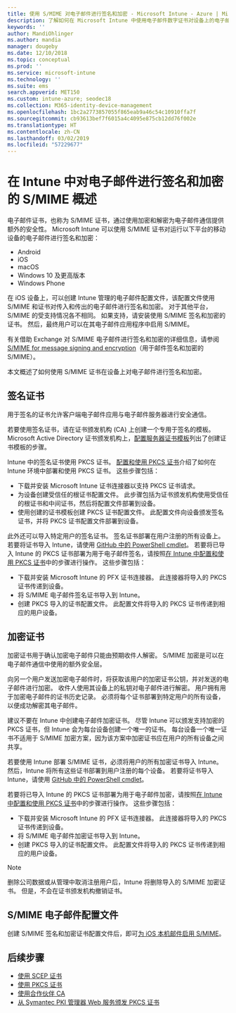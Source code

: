 ```yaml
---
title: 使用 S/MIME 对电子邮件进行签名和加密 - Microsoft Intune - Azure | Micrososft Docs
description: 了解如何在 Microsoft Intune 中使用电子邮件数字证书对设备上的电子邮件进行签名和加密。 这些证书称为 S/MIME，都是使用设备配置文件进行配置的。 签名和加密证书使用 PKCS 或私有证书，并使用连接器导入证书。
keywords: ''
author: MandiOhlinger
ms.author: mandia
manager: dougeby
ms.date: 12/10/2018
ms.topic: conceptual
ms.prod: ''
ms.service: microsoft-intune
ms.technology: ''
ms.suite: ems
search.appverid: MET150
ms.custom: intune-azure; seodec18
ms.collection: M365-identity-device-management
ms.openlocfilehash: 1bc2a2773857055f865eab9a46c54c10910ffa7f
ms.sourcegitcommit: cb93613bef7f6015a4c4095e875cb12dd76f002e
ms.translationtype: HT
ms.contentlocale: zh-CN
ms.lasthandoff: 03/02/2019
ms.locfileid: "57229677"
---
```

# <a name="smime-overview-to-sign-and-encrypt-email-in-intune"></a>在 Intune 中对电子邮件进行签名和加密的 S/MIME 概述

电子邮件证书，也称为 S/MIME 证书，通过使用加密和解密为电子邮件通信提供额外的安全性。 Microsoft Intune 可以使用 S/MIME 证书对运行以下平台的移动设备的电子邮件进行签名和加密：

- Android
- iOS
- macOS
- Windows 10 及更高版本
- Windows Phone

在 iOS 设备上，可以创建 Intune 管理的电子邮件配置文件，该配置文件使用 S/MIME 和证书对传入和传出的电子邮件进行签名和加密。 对于其他平台，S/MIME 的受支持情况各不相同。 如果支持，请安装使用 S/MIME 签名和加密的证书。 然后，最终用户可以在其电子邮件应用程序中启用 S/MIME。

有关借助 Exchange 对 S/MIME 电子邮件进行签名和加密的详细信息，请参阅 [S/MIME for message signing and encryption](https://docs.microsoft.com/Exchange/policy-and-compliance/smime)（用于邮件签名和加密的 S/MIME）。

本文概述了如何使用 S/MIME 证书在设备上对电子邮件进行签名和加密。

## <a name="signing-certificates"></a>签名证书

用于签名的证书允许客户端电子邮件应用与电子邮件服务器进行安全通信。

若要使用签名证书，请在证书颁发机构 (CA) 上创建一个专用于签名的模板。 Microsoft Active Directory 证书颁发机构上，[配置服务器证书模板](https://docs.microsoft.com/windows-server/networking/core-network-guide/cncg/server-certs/configure-the-server-certificate-template)列出了创建证书模板的步骤。

Intune 中的签名证书使用 PKCS 证书。 [配置和使用 PKCS 证书](certficates-pfx-configure.md)介绍了如何在 Intune 环境中部署和使用 PKCS 证书。 这些步骤包括：

- 下载并安装 Microsoft Intune 证书连接器以支持 PKCS 证书请求。
- 为设备创建受信任的根证书配置文件。 此步骤包括为证书颁发机构使用受信任的根证书和中间证书，然后将配置文件部署到设备。
- 使用创建的证书模板创建 PKCS 证书配置文件。 此配置文件向设备颁发签名证书，并将 PKCS 证书配置文件部署到设备。

此外还可以导入特定用户的签名证书。 签名证书部署在用户注册的所有设备上。 若要将证书导入 Intune，请使用 [GitHub 中的 PowerShell cmdlet](https://github.com/Microsoft/Intune-Resource-Access)。 若要将已导入 Intune 的 PKCS 证书部署为用于电子邮件签名，请按照[在 Intune 中配置和使用 PKCS 证书](certficates-pfx-configure.md)中的步骤进行操作。 这些步骤包括：

- 下载并安装 Microsoft Intune 的 PFX 证书连接器。 此连接器将导入的 PKCS 证书传递到设备。
- 将 S/MIME 电子邮件签名证书导入到 Intune。
- 创建 PKCS 导入的证书配置文件。 此配置文件将导入的 PKCS 证书传递到相应的用户设备。

## <a name="encryption-certificates"></a>加密证书

加密证书用于确认加密电子邮件只能由预期收件人解密。 S/MIME 加密是可以在电子邮件通信中使用的额外安全层。

向另一个用户发送加密电子邮件时，将获取该用户的加密证书公钥，并对发送的电子邮件进行加密。 收件人使用其设备上的私钥对电子邮件进行解密。 用户拥有用于加密电子邮件的证书历史记录。 必须将每个证书部署到特定用户的所有设备，以便成功解密其电子邮件。

建议不要在 Intune 中创建电子邮件加密证书。 尽管 Intune 可以颁发支持加密的 PKCS 证书，但 Intune 会为每台设备创建一个唯一的证书。 每台设备一个唯一证书不适用于 S/MIME 加密方案，因为该方案中加密证书应在用户的所有设备之间共享。

若要使用 Intune 部署 S/MIME 证书，必须将用户的所有加密证书导入 Intune。 然后，Intune 将所有这些证书部署到用户注册的每个设备。 若要将证书导入 Intune，请使用 [GitHub 中的 PowerShell cmdlet](https://github.com/Microsoft/Intune-Resource-Access)。

若要将已导入 Intune 的 PKCS 证书部署为用于电子邮件加密，请按照[在 Intune 中配置和使用 PKCS 证书](certficates-pfx-configure.md)中的步骤进行操作。 这些步骤包括：

- 下载并安装 Microsoft Intune 的 PFX 证书连接器。 此连接器将导入的 PKCS 证书传递到设备。
- 将 S/MIME 电子邮件加密证书导入到 Intune。
- 创建 PKCS 导入的证书配置文件。 此配置文件将导入的 PKCS 证书传递到相应的用户设备。

 > [!NOTE]
 > 删除公司数据或从管理中取消注册用户后，Intune 将删除导入的 S/MIME 加密证书。 但是，不会在证书颁发机构撤销证书。

## <a name="smime-email-profiles"></a>S/MIME 电子邮件配置文件

创建 S/MIME 签名和加密证书配置文件后，即可[为 iOS 本机邮件启用 S/MIME](email-settings-ios.md)。

## <a name="next-steps"></a>后续步骤

- [使用 SCEP 证书](certificates-scep-configure.md)
- [使用 PKCS 证书](certficates-pfx-configure.md)
- [使用合作伙伴 CA](certificate-authority-add-scep-overview.md)
- [从 Symantec PKI 管理器 Web 服务颁发 PKCS 证书](certificates-symantec-configure.md)
